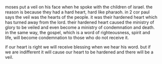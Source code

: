 moses put a veil on his face when he spoke with the children of israel. the reason
is because they had a hard heart, hard like pharaoh. in 2 cor paul says the veil was the
hearts of the people. it was their hardened heart which has turned away from the lord. their hardened heart caused the ministry of glory to be veiled and even become a ministry of condemnation and death. in the same way, the gospel, which is a word of righteousness, spirit and life, will become condemnation to those who do not receive it.

if our heart is right we will receive blessing when we hear his word. but if we are indifferent it will cause our heart to be hardened and there will be a veil.
